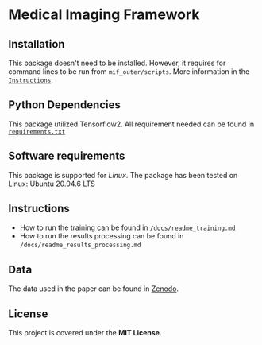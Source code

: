 # Medical Imaging Framework

## Installation
This package doesn't need to be installed. However, it requires for command lines to be run from `mif_outer/scripts`. More information in the [`Instructions`](#Instructions).

## Python Dependencies
This package utilized Tensorflow2. All requirement needed can be found in [`requirements.txt`](requirements.txt)

## Software requirements
This package is supported for *Linux*. The package has been tested on Linux: Ubuntu 20.04.6 LTS

## Instructions
* How to run the training can be found in [`/docs/readme_training.md`](/docs/readme_training.md)
* How to run the results processing can be found in `/docs/readme_results_processing.md`

## Data
The data used in the paper can be found in [Zenodo](https://zenodo.org/records/14847200).

## License
This project is covered under the **MIT License**.